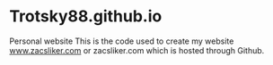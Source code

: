 # Trotsky88.github.io
Personal website
This is the code used to create my website www.zacsliker.com or zacsliker.com which is hosted through Github.

